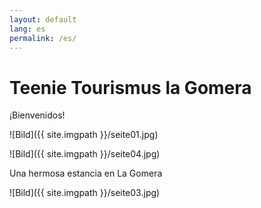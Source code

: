 ```yaml
---
layout: default
lang: es
permalink: /es/
---
```


# Teenie Tourismus la Gomera

¡Bienvenidos!

![Bild]({{ site.imgpath }}/seite01.jpg)

![Bild]({{ site.imgpath }}/seite04.jpg)

Una hermosa estancia en La Gomera


![Bild]({{ site.imgpath }}/seite03.jpg)
